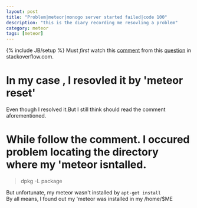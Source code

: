 ```yaml
---
layout: post
title: "Problem|meteor|monogo server started failed|code 100"
description: "this is the diary recording me resovling a problem"
category: meteor
tags: [meteor]
---
```

{% include JB/setup %}
Must *first* watch this [comment](http://stackoverflow.com/questions/10103830/problems-to-run-examples-in-meteor#answer-15752736) from this [question](http://stackoverflow.com/questions/10103830/problems-to-run-examples-in-meteor) in stackoverflow.com.    

# In my case , I resovled it by 'meteor reset'  
Even though I resolved it.But I still think should read the comment aforementioned.  

# While follow the comment. I occured problem locating the directory where my 'meteor isntalled.
>    
>    dpkg -L package  

But unfortunate, my meteor wasn't installed by `apt-get install`  
By all means, I found out my 'meteor was installed in my /home/$ME  